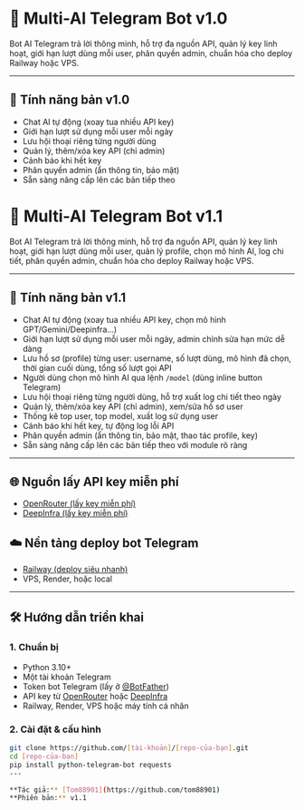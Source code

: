# 🤖 Multi-AI Telegram Bot v1.0

Bot AI Telegram trả lời thông minh, hỗ trợ đa nguồn API, quản lý key linh hoạt, giới hạn lượt dùng mỗi user, phân quyền admin, chuẩn hóa cho deploy Railway hoặc VPS.

---

## 🚀 **Tính năng bản v1.0**
- Chat AI tự động (xoay tua nhiều API key)
- Giới hạn lượt sử dụng mỗi user mỗi ngày
- Lưu hội thoại riêng từng người dùng
- Quản lý, thêm/xóa key API (chỉ admin)
- Cảnh báo khi hết key
- Phân quyền admin (ẩn thông tin, bảo mật)
- Sẵn sàng nâng cấp lên các bản tiếp theo

# 🤖 Multi-AI Telegram Bot v1.1

Bot AI Telegram trả lời thông minh, hỗ trợ đa nguồn API, quản lý key linh hoạt, giới hạn lượt dùng mỗi user, quản lý profile, chọn mô hình AI, log chi tiết, phân quyền admin, chuẩn hóa cho deploy Railway hoặc VPS.

---

## 🚀 **Tính năng bản v1.1**

- Chat AI tự động (xoay tua nhiều API key, chọn mô hình GPT/Gemini/Deepinfra...)
- Giới hạn lượt sử dụng mỗi user mỗi ngày, admin chỉnh sửa hạn mức dễ dàng
- Lưu hồ sơ (profile) từng user: username, số lượt dùng, mô hình đã chọn, thời gian cuối dùng, tổng số lượt gọi API
- Người dùng chọn mô hình AI qua lệnh `/model` (dùng inline button Telegram)
- Lưu hội thoại riêng từng người dùng, hỗ trợ xuất log chi tiết theo ngày
- Quản lý, thêm/xóa key API (chỉ admin), xem/sửa hồ sơ user
- Thống kê top user, top model, xuất log sử dụng user
- Cảnh báo khi hết key, tự động log lỗi API
- Phân quyền admin (ẩn thông tin, bảo mật, thao tác profile, key)
- Sẵn sàng nâng cấp lên các bản tiếp theo với module rõ ràng

---

## 🌐 **Nguồn lấy API key miễn phí**
- [OpenRouter (lấy key miễn phí)](https://openrouter.ai/)
- [DeepInfra (lấy key miễn phí)](https://deepinfra.com/)

## ☁️ **Nền tảng deploy bot Telegram**
- [Railway (deploy siêu nhanh)](https://railway.com/)
- VPS, Render, hoặc local

---

## 🛠️ **Hướng dẫn triển khai**

### 1. Chuẩn bị
- Python 3.10+
- Một tài khoản Telegram
- Token bot Telegram (lấy ở [@BotFather](https://t.me/BotFather))
- API key từ [OpenRouter](https://openrouter.ai/) hoặc [DeepInfra](https://deepinfra.com/)
- Railway, Render, VPS hoặc máy tính cá nhân

### 2. Cài đặt & cấu hình
```bash
git clone https://github.com/[tài-khoản]/[repo-của-bạn].git
cd [repo-của-bạn]
pip install python-telegram-bot requests
---

**Tác giả:** [Tom88901](https://github.com/tom88901)  
**Phiên bản:** v1.1
